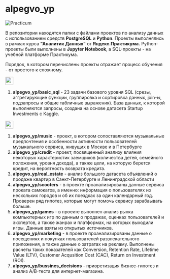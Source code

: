 # alpegvo_yp
![Practicum](https://github.com/alpegvo/alpegvo_yp/assets/136235473/001114d1-0553-4320-bc9f-ef20ab8e1e08)

В репозитории находятся папки с файлами проектов по анализу данных с использованием средств **PostgreSQL** и **Python**. Проекты выполнялись в рамках курса **"Аналитик Данных"** от **Яндекс.Практикума.**
Python-проекты были выполнены в **Jupyter Notebook**, а SQL-проекты - на учебной платформе Практикума. 

Порядок, в котором перечислены проекты отражает процесс обучения - от простого к сложному.
<p>
<img src="https://img.shields.io/badge/PostgreSQL-316192?style=for-the-badge&logo=postgresql&logoColor=white" height="25">
</p>

1. **alpegvo_yp/basic_sql** - 23 задачи базового уровня SQL (срезы, аггрегирующие функции, группировка и сортировка данных, join-ы, подзапросы и общие табличные выражения). База данных, к которой выполняются запросы, создана на основе датасета Startup Investments с Kaggle.

<p>
<img src="https://img.shields.io/badge/Jupyter-F37626.svg?&style=for-the-badge&logo=Jupyter&logoColor=white" height="25">
</p>

1. **alpegvo_yp/music** - проект, в котором сопоставляются музыкальные предпочтения и особенности активности пользователей музыкального сервиса, живущих в Москве и в Петербурге
2. **alpegvo_yp/credit** -  проект, посвященный анализу влияния некоторых характеристик заемщиков (количества детей, семейного положения, уровня дохода), а также цели, на которую берется кредит, на вероятность возврата кредита.
3. **alpegvo_yp/real_estate** - анализ большого датасета объявлений о продаже квартир в Санкт-Петербурге и Ленинградской области 
4. **alpegvo_yp/scooters** - в проекте проанализированы данные сервиса проката самокатов, а именно: информация о пользователях из нескольких городов и об их поездках за один календарный год. Проверен ряд гипотез, которые могут помочь сервису зарабаывать больше.
5. **alpegvo_yp/games** - в проекте выполнен анализ рынка компьютерных игр по данным о продажах, оценках пользователей и экспертов, а также жанрах и платформах, на которых выходили игры. Данные взяты из открытых источников.
6. **alpegvo_yp/marketing** - в проекте проанализированы данные о посещениях и покупках пользователей развлекательного приложения, а также данные о затратах на рекламу. Выполнены расчеты таких показателей как Conversion, Retention Rate, Lifetime Value (LTV), Customer Acqusition Cost (CAC), Return on Investment (ROI).
7. **alpegvo_yp/bussines_decisions** - приоретизация бизнес-гипотез и анализ A/B-теста для интернет-магазина.
